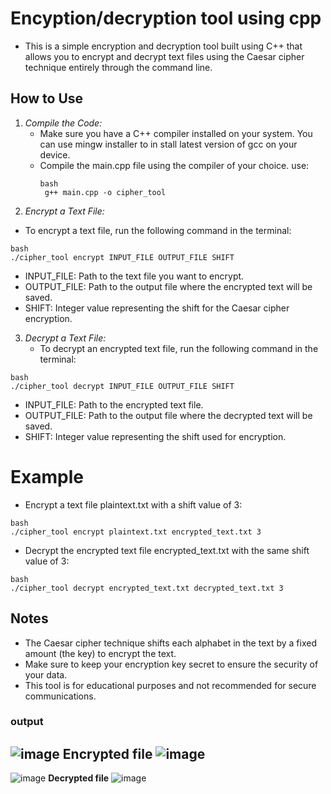 # Encyption/decryption tool using cpp
- This is a simple encryption and decryption tool built using C++ that allows you to encrypt and decrypt text files using the Caesar cipher technique entirely through the command line.

## How to Use
1. *Compile the Code:*
   - Make sure you have a C++ compiler installed on your system. You can use mingw installer to in stall latest version of gcc on your device.
   - Compile the main.cpp file using the compiler of your choice.
    use:
     ```
     bash
      g++ main.cpp -o cipher_tool
     ```
 2. *Encrypt a Text File:*
   - To encrypt a text file, run the following command in the terminal:
```
bash
./cipher_tool encrypt INPUT_FILE OUTPUT_FILE SHIFT
```

   - INPUT_FILE: Path to the text file you want to encrypt.
   - OUTPUT_FILE: Path to the output file where the encrypted text will be saved.
   - SHIFT: Integer value representing the shift for the Caesar cipher encryption.
3. *Decrypt a Text File:*
   - To decrypt an encrypted text file, run the following command in the terminal:
```
bash
./cipher_tool decrypt INPUT_FILE OUTPUT_FILE SHIFT
```
   - INPUT_FILE: Path to the encrypted text file.
   - OUTPUT_FILE: Path to the output file where the decrypted text will be saved.
   - SHIFT: Integer value representing the shift used for encryption.
# Example

- Encrypt a text file plaintext.txt with a shift value of 3:
```
bash
./cipher_tool encrypt plaintext.txt encrypted_text.txt 3
```

- Decrypt the encrypted text file encrypted_text.txt with the same shift value of 3:
```
bash
./cipher_tool decrypt encrypted_text.txt decrypted_text.txt 3
```

## Notes

- The Caesar cipher technique shifts each alphabet in the text by a fixed amount (the key) to encrypt the text.
- Make sure to keep your encryption key secret to ensure the security of your data.
- This tool is for educational purposes and not recommended for secure communications.
### output
![image](https://github.com/KshitizSadh/Cpp-Project/assets/142923024/80acdcca-feb0-4022-bbed-20db50785dd9)
**Encrypted file** 
![image](https://github.com/KshitizSadh/Cpp-Project/assets/142923024/3a71c2dc-4c14-45c8-a3c7-87d79aeec707)
---
![image](https://github.com/KshitizSadh/Cpp-Project/assets/142923024/c3e664c4-d6ab-4bbe-a73d-c4be6534c056)
**Decrypted file**
![image](https://github.com/KshitizSadh/Cpp-Project/assets/142923024/e2784a7c-08c7-4984-921c-301681ff5c55)




